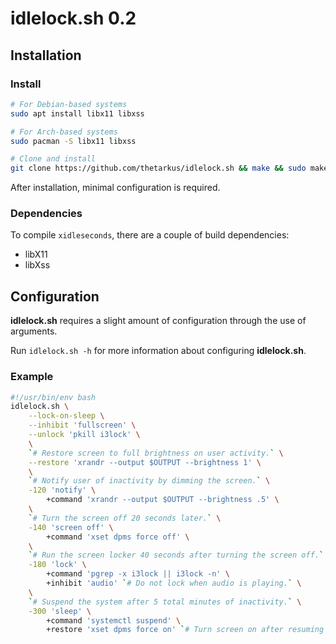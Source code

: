 # idlelock.sh 0.2


## Installation

### Install
```sh
# For Debian-based systems
sudo apt install libx11 libxss

# For Arch-based systems
sudo pacman -S libx11 libxss

# Clone and install
git clone https://github.com/thetarkus/idlelock.sh && make && sudo make install
```
After installation, minimal configuration is required.

### Dependencies
To compile `xidleseconds`, there are a couple of build dependencies:
* libX11
* libXss

## Configuration
**idlelock.sh** requires a slight amount of configuration through the use of arguments.

Run `idlelock.sh -h` for more information about configuring **idlelock.sh**.

### Example
```sh
#!/usr/bin/env bash
idlelock.sh \
	--lock-on-sleep \
	--inhibit 'fullscreen' \
	--unlock 'pkill i3lock' \
	\
	`# Restore screen to full brightness on user activity.` \
	--restore 'xrandr --output $OUTPUT --brightness 1' \
	\
	`# Notify user of inactivity by dimming the screen.` \
	-120 'notify' \
		+command 'xrandr --output $OUTPUT --brightness .5' \
	\
	`# Turn the screen off 20 seconds later.` \
	-140 'screen off' \
		+command 'xset dpms force off' \
	\
	`# Run the screen locker 40 seconds after turning the screen off.` \
	-180 'lock' \
		+command 'pgrep -x i3lock || i3lock -n' \
		+inhibit 'audio' `# Do not lock when audio is playing.` \
	\
	`# Suspend the system after 5 total minutes of inactivity.` \
	-300 'sleep' \
		+command 'systemctl suspend' \
		+restore 'xset dpms force on' `# Turn screen on after resuming from sleep.`
```
